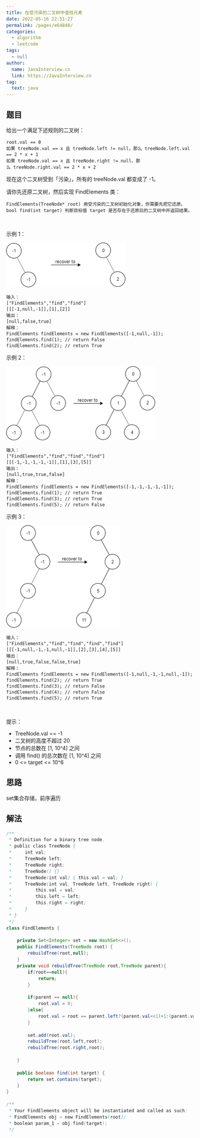 ```yaml
---
title: 在受污染的二叉树中查找元素
date: 2022-05-16 22:51:27
permalink: /pages/e64848/
categories: 
  - algorithm
  - leetcode
tags: 
  - null
author: 
  name: JavaInterview.cn
  link: https://JavaInterview.cn
tag: 
  text: java
---
```



## 题目
给出一个满足下述规则的二叉树：

    root.val == 0
    如果 treeNode.val == x 且 treeNode.left != null，那么 treeNode.left.val == 2 * x + 1
    如果 treeNode.val == x 且 treeNode.right != null，那么 treeNode.right.val == 2 * x + 2
现在这个二叉树受到「污染」，所有的 treeNode.val 都变成了 -1。

请你先还原二叉树，然后实现 FindElements 类：

    FindElements(TreeNode* root) 用受污染的二叉树初始化对象，你需要先把它还原。
    bool find(int target) 判断目标值 target 是否存在于还原后的二叉树中并返回结果。
 

示例 1：

![](../../../media/pictures/leetcode/untitled-diagram-4-1.jpeg)

    输入：
    ["FindElements","find","find"]
    [[[-1,null,-1]],[1],[2]]
    输出：
    [null,false,true]
    解释：
    FindElements findElements = new FindElements([-1,null,-1]); 
    findElements.find(1); // return False 
    findElements.find(2); // return True 
示例 2：

![](../../../media/pictures/leetcode/untitled-diagram-4.jpeg)

    输入：
    ["FindElements","find","find","find"]
    [[[-1,-1,-1,-1,-1]],[1],[3],[5]]
    输出：
    [null,true,true,false]
    解释：
    FindElements findElements = new FindElements([-1,-1,-1,-1,-1]);
    findElements.find(1); // return True
    findElements.find(3); // return True
    findElements.find(5); // return False
示例 3：

![](../../../media/pictures/leetcode/untitled-diagram-4-1-1.jpeg)


    输入：
    ["FindElements","find","find","find","find"]
    [[[-1,null,-1,-1,null,-1]],[2],[3],[4],[5]]
    输出：
    [null,true,false,false,true]
    解释：
    FindElements findElements = new FindElements([-1,null,-1,-1,null,-1]);
    findElements.find(2); // return True
    findElements.find(3); // return False
    findElements.find(4); // return False
    findElements.find(5); // return True
 

提示：

- TreeNode.val == -1
- 二叉树的高度不超过 20
- 节点的总数在 [1, 10^4] 之间
- 调用 find() 的总次数在 [1, 10^4] 之间
- 0 <= target <= 10^6


## 思路

set集合存储，前序遍历

## 解法
```java
/**
 * Definition for a binary tree node.
 * public class TreeNode {
 *     int val;
 *     TreeNode left;
 *     TreeNode right;
 *     TreeNode() {}
 *     TreeNode(int val) { this.val = val; }
 *     TreeNode(int val, TreeNode left, TreeNode right) {
 *         this.val = val;
 *         this.left = left;
 *         this.right = right;
 *     }
 * }
 */
class FindElements {

    private Set<Integer> set = new HashSet<>();
    public FindElements(TreeNode root) {
        rebuildTree(root,null);
    }
    private void rebuildTree(TreeNode root,TreeNode parent){
        if(root==null){
            return;
        }

        if(parent == null){
            root.val = 0;
        }else{
            root.val = root == parent.left?(parent.val<<1)+1:(parent.val<<1)+2;
        }

        set.add(root.val);
        rebuildTree(root.left,root);
        rebuildTree(root.right,root);

    }
    
    public boolean find(int target) {
        return set.contains(target);
    }
}

/**
 * Your FindElements object will be instantiated and called as such:
 * FindElements obj = new FindElements(root);
 * boolean param_1 = obj.find(target);
 */
```